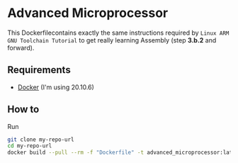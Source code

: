 # Advanced Microprocessor

This Dockerfilecontains exactly the same instructions required by `Linux ARM GNU Toolchain Tutorial` to get really learning Assembly (step __3.b.2__ and forward).

## Requirements

- [Docker](https://docs.docker.com/engine/install/ubuntu/) (I'm using 20.10.6)

## How to

Run
```bash
git clone my-repo-url
cd my-repo-url
docker build --pull --rm -f "Dockerfile" -t advanced_microprocessor:latest .
```

